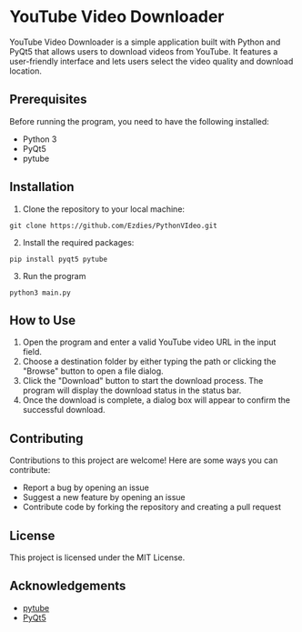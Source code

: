 # YouTube Video Downloader

YouTube Video Downloader is a simple application built with Python and PyQt5 that allows users to download videos from YouTube. It features a user-friendly interface and lets users select the video quality and download location.

## Prerequisites

Before running the program, you need to have the following installed:

* Python 3
* PyQt5
* pytube

## Installation

1. Clone the repository to your local machine:

``git clone https://github.com/Ezdies/PythonVIdeo.git``

2. Install the required packages:

``pip install pyqt5 pytube``

3. Run the program

``python3 main.py``

## How to Use

1. Open the program and enter a valid YouTube video URL in the input field.
2. Choose a destination folder by either typing the path or clicking the "Browse" button to open a file dialog.
3. Click the "Download" button to start the download process. The program will display the download status in the status bar.
4. Once the download is complete, a dialog box will appear to confirm the successful download.

## Contributing

Contributions to this project are welcome! Here are some ways you can contribute:

* Report a bug by opening an issue
* Suggest a new feature by opening an issue
* Contribute code by forking the repository and creating a pull request

## License

This project is licensed under the MIT License.

## Acknowledgements

* [pytube](https://github.com/pytube/pytube)
* [PyQt5](https://pypi.org/project/PyQt5/)




